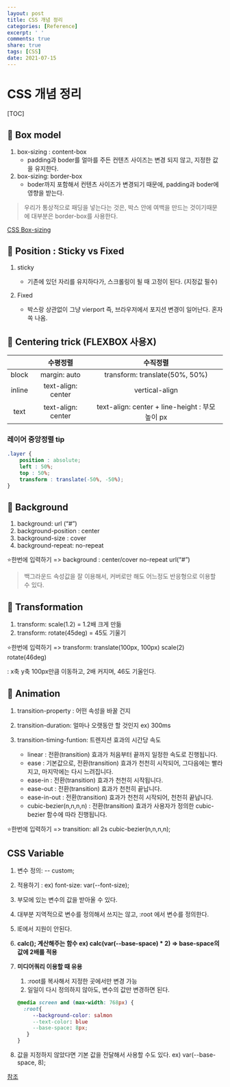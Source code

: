 ```yaml
---
layout: post
title: CSS 개념 정리
categories: [Reference]
excerpt: ' '
comments: true
share: true
tags: [CSS]
date: 2021-07-15
---
```


# CSS 개념 정리

[TOC]

## 📌 Box model 

1. box-sizing : content-box 
   - padding과 boder를 얼마를 주든 컨텐츠 사이즈는 변경 되지 않고, 지정한 값을 유지한다.
2. box-sizing: border-box 
   - boder까지 포함해서 컨텐츠 사이즈가 변경되기 때문에, padding과 boder에 영향을 받는다.

> 우리가 통상적으로 패딩을 넣는다는 것은, 박스 안에 여백을 만드는 것이기때문에 대부분은 border-box를 사용한다.

 [CSS Box-sizing](https://developer.mozilla.org/en-US/docs/Web/CSS/box-sizing)

## 📌 Position : Sticky vs Fixed

1. sticky 
   - 기존에 있던 자리를 유지하다가, 스크롤링이 될 때 고정이 된다. (지정값 필수)

2. Fixed 
   - 박스랑 상관없이 그냥 vierport 즉, 브라우저에서 포지션 변경이 일어난다. 혼자 쏙 나옴. 

## 📌 Centering trick (FLEXBOX 사용X)

|        |      수평정렬      |                     수직정렬                     |
| :----: | :----------------: | :----------------------------------------------: |
| block  |    margin: auto    |          transform: translate(50%, 50%)          |
| inline | text-align: center |                  vertical-align                  |
|  text  | text-align: center | text-align: center  + line-height : 부모 높이 px |

### 레이어 중앙정렬 tip

```css
.layer {
    position : absolute;
    left : 50%;
    top : 50%;
    transform : translate(-50%, -50%);
}
```

## 📌 Background

1. background: url (“#”)
2. background-position : center
3. background-size : cover 
4. background-repeat: no-repeat

 ⭐한번에 입력하기 => background : center/cover no-repeat url(“#”)

>  백그라운드 속성값을 잘 이용해서, 커버로만 해도 어느정도 반응형으로 이용할 수 있다.

## 📌 Transformation

1. transform: scale(1.2)  = 1.2배 크게 만듦
2. transform: rotate(45deg) = 45도 기울기

 ⭐한번에 입력하기 => transform: translate(100px, 100px) scale(2) rotate(46deg) 

: x축 y축 100px만큼 이동하고, 2배 커지며, 46도 기울인다.

## 📌 Animation

1. transition-property : 어떤 속성을 바꿀 건지

2. transition-duration: 얼마나 오랫동안 할 것인지 ex) 300ms

3. transition-timing-funtion: 트렌지션 효과의 시간당 속도
   - linear : 전환(transition) 효과가 처음부터 끝까지 일정한 속도로 진행됩니다.
   - ease : 기본값으로, 전환(transition) 효과가 천천히 시작되어, 그다음에는 빨라지고, 마지막에는 다시 느려집니다.
   - ease-in : 전환(transition) 효과가 천천히 시작됩니다.
   - ease-out : 전환(transition) 효과가 천천히 끝납니다.
   - ease-in-out : 전환(transition) 효과가 천천히 시작되어, 천천히 끝납니다.
   - cubic-bezier(n,n,n,n) : 전환(transition) 효과가 사용자가 정의한 cubic-bezier 함수에 따라 진행됩니다.

⭐한번에 입력하기 => transition:  all 2s cubic-bezier(n,n,n,n);

## CSS Variable

1. 변수 정의: -- custom;  

2. 적용하기 : ex) font-size: var(--font-size);

3. 부모에 있는 변수의 값을 받아올 수 있다.

4. 대부분 지역적으로 변수를 정의해서 쓰지는 않고, :root 에서 변수를 정의한다.

5. IE에서 지원이 안된다.

6. **calc(); 계산해주는 함수 ex) calc(var(--base-space) * 2) => base-space의 값에 2배를 적용**

7. **미디어쿼리 이용할 때 유용**

   1. :root를 복사해서 지정한 곳에서만 변경 가능
   2. 일일이 다시 정의하지 않아도, 변수의 값만 변경하면 된다.

   ```css
   @media screen and (max-width: 768px) {
     :root{
        --background-color: salmon
        --text-color: blue
        --base-space: 8px;
      } 
   }
   ```

8.  값을 지정하지 않았다면 기본 값을 전달해서 사용할 수도 있다. ex) var(--base-space, 8);

[참조](http://tcpschool.com/css/css3_transform_transition)

